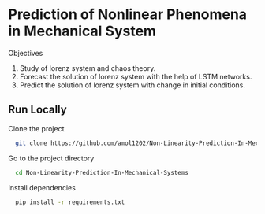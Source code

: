 
# Prediction of Nonlinear Phenomena in Mechanical System

Objectives
1. Study of lorenz system and chaos theory.
2. Forecast the solution of lorenz system with the help of LSTM networks.
3. Predict the solution of lorenz system with change in initial conditions.

## Run Locally

Clone the project

```bash
  git clone https://github.com/amol1202/Non-Linearity-Prediction-In-Mechanical-Systems.git
```

Go to the project directory

```bash
  cd Non-Linearity-Prediction-In-Mechanical-Systems
```

Install dependencies

```bash
  pip install -r requirements.txt
```